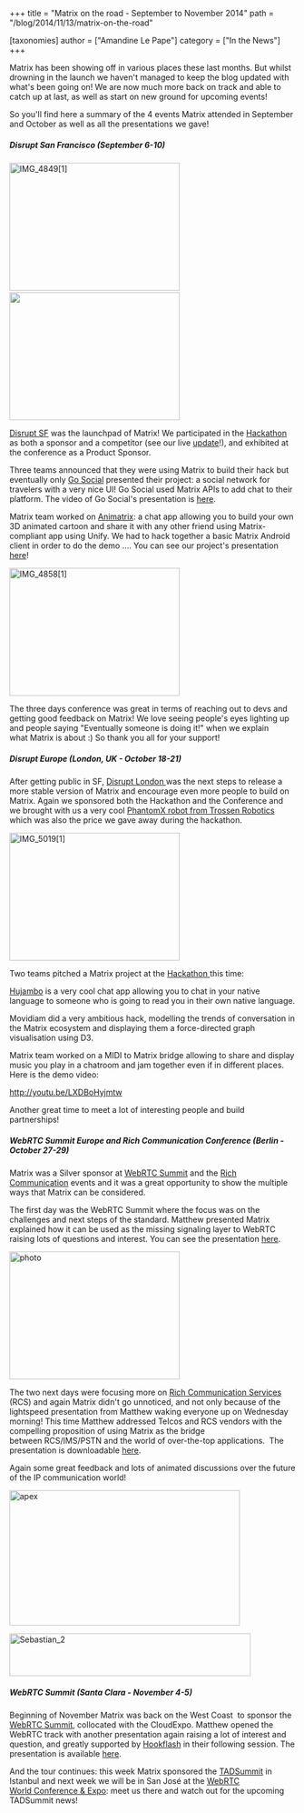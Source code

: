 +++
title = "Matrix on the road - September to November 2014"
path = "/blog/2014/11/13/matrix-on-the-road"

[taxonomies]
author = ["Amandine Le Pape"]
category = ["In the News"]
+++

Matrix has been showing off in various places these last months. But whilst drowning in the launch we haven't managed to keep the blog updated with what's been going on! We are now much more back on track and able to catch up at last, as well as start on new ground for upcoming events!

So you'll find here a summary of the 4 events Matrix attended in September and October as well as all the presentations we gave!

##### Disrupt San Francisco (September 6-10)

<a href="http://matrix.org/blog/wp-content/uploads/2014/09/6am.jpg"><img class="alignnone size-medium wp-image-191" src="http://matrix.org/blog/wp-content/uploads/2014/11/IMG_48491-300x225.jpg" alt="IMG_4849[1]" width="300" height="225" /></a> <a href="http://matrix.org/blog/wp-content/uploads/2014/09/6am.jpg"><img class="alignnone wp-image-138 size-medium" src="http://matrix.org/blog/wp-content/uploads/2014/09/6am-300x225.jpg" alt="" width="300" height="225" /></a>

<a href="http://techcrunch.com/events/disrupt-sf-2014/event-home/">Disrupt SF</a> was the launchpad of Matrix! We participated in the <a href="http://techcrunch.com/events/disrupt-sf-hackathon-2014/">Hackathon </a>as both a sponsor and a competitor (see our live <a title="Techcrunch Update!" href="http://matrix.org/blog/2014/09/09/techcrunch-update/">update</a>!), and exhibited at the conference as a Product Sponsor.

Three teams announced that they were using Matrix to build their hack but eventually only <a href="http://challengepost.com/software/go-social">Go Social</a> presented their project: a social network for travelers with a very nice UI! Go Social used Matrix APIs to add chat to their platform. The video of Go Social's presentation is <a href="http://techcrunch.com/video/go-social-presents-disrupt-sf-2014-hackathon/518404022/">here</a>.

Matrix team worked on <a href="http://challengepost.com/software/animatrix">Animatrix</a>: a chat app allowing you to build your own 3D animated cartoon and share it with any other friend using Matrix-compliant app using Unify. We had to hack together a basic Matrix Android client in order to do the demo .... You can see our project's presentation <a href="http://techcrunch.com/video/animatrix-presents-disrupt-sf-2014-hackathon/518404216/">here</a>!

<a href="http://matrix.org/blog/wp-content/uploads/2014/11/IMG_48581.jpg"><img class="size-medium wp-image-195 aligncenter" src="http://matrix.org/blog/wp-content/uploads/2014/11/IMG_48581-300x225.jpg" alt="IMG_4858[1]" width="300" height="225" /></a>

The three days conference was great in terms of reaching out to devs and getting good feedback on Matrix! We love seeing people's eyes lighting up and people saying "Eventually someone is doing it!" when we explain what Matrix is about :) So thank you all for your support!

##### Disrupt Europe (London, UK - October 18-21)

After getting public in SF, <a href="http://techcrunch.com/events/disrupt-eu/event-home/">Disrupt London </a>was the next steps to release a more stable version of Matrix and encourage even more people to build on Matrix. Again we sponsored both the Hackathon and the Conference and we brought with us a very cool <a href="http://www.trossenrobotics.com/phantomx-ax-hexapod.aspx" target="_blank">PhantomX robot from Trossen Robotics</a> which was also the price we gave away during the hackathon.

<a href="http://matrix.org/blog/wp-content/uploads/2014/11/IMG_50191.jpg"><img class="size-medium wp-image-193 aligncenter" src="http://matrix.org/blog/wp-content/uploads/2014/11/IMG_50191-300x225.jpg" alt="IMG_5019[1]" width="300" height="225" /></a>

Two teams pitched a Matrix project at the <a href="http://techcrunch.com/events/disrupt-europe-hackathon-2014-london/">Hackathon </a>this time:

<a href="http://hujambo.co">Hujambo</a> is a very cool chat app allowing you to chat in your native language to someone who is going to read you in their own native language.

Movidiam did a very ambitious hack, modelling the trends of conversation in the Matrix ecosystem and displaying them a force-directed graph visualisation using D3.

Matrix team worked on a MIDI to Matrix bridge allowing to share and display music you play in a chatroom and jam together even if in different places. Here is the demo video:

http://youtu.be/LXDBoHyjmtw

Another great time to meet a lot of interesting people and build partnerships!

##### WebRTC Summit Europe and Rich Communication Conference (Berlin - October 27-29)

Matrix was a Silver sponsor at <a href="http://rich-communication.com/webrtc-summit-europe/">WebRTC Summit</a> and the <a href="http://rich-communication.com/">Rich Communication</a> events and it was a great opportunity to show the multiple ways that Matrix can be considered.

The first day was the WebRTC Summit where the focus was on the challenges and next steps of the standard. Matthew presented Matrix explained how it can be used as the missing signaling layer to WebRTC raising lots of questions and interest. You can see the presentation <a title="Matrix, the missing link to WebRTC" href="http://matrix.org/blog/wp-content/uploads/2014/11/2014-11-03-Matrix_Missing-Link_IOT.pdf">here</a>.

<a href="http://matrix.org/blog/wp-content/uploads/2014/11/photo.jpg"><img class="size-medium wp-image-201 aligncenter" src="http://matrix.org/blog/wp-content/uploads/2014/11/photo-300x225.jpg" alt="photo" width="300" height="225" /></a>

The two next days were focusing more on <a href="http://www.gsma.com/network2020/rcs/" target="_blank">Rich Communication Services </a>(RCS) and again Matrix didn't go unnoticed, and not only because of the lightspeed presentation from Matthew waking everyone up on Wednesday morning! This time Matthew addressed Telcos and RCS vendors with the compelling proposition of using Matrix as the bridge between RCS/IMS/PSTN and the world of over-the-top applications.  The presentation is downloadable <a href="http://matrix.org/blog/wp-content/uploads/2014/11/2014-10-29-OTT-Federation-Strategies.pdf">here</a>.

Again some great feedback and lots of animated discussions over the future of the IP communication world!

<a href="http://matrix.org/blog/wp-content/uploads/2014/11/apex.png"><img class="wp-image-202 aligncenter" src="http://matrix.org/blog/wp-content/uploads/2014/11/apex-300x176.png" alt="apex" width="406" height="238" /></a>

<a href="http://matrix.org/blog/wp-content/uploads/2014/11/Sebastian_2.png"><img class="wp-image-203 aligncenter" src="http://matrix.org/blog/wp-content/uploads/2014/11/Sebastian_2-300x53.png" alt="Sebastian_2" width="425" height="75" /></a>

##### WebRTC Summit (Santa Clara - November 4-5)

Beginning of November Matrix was back on the West Coast  to sponsor the <a href="http://webrtcsummit.net/">WebRTC Summit</a>, collocated with the CloudExpo. Matthew opened the WebRTC track with another presentation again raising a lot of interest and question, and greatly supported by <a href="http://hookflash.com" target="_blank">Hookflash</a> in their following session. The presentation is available <a title="Matrix, the missing link to WebRTC" href="http://matrix.org/blog/wp-content/uploads/2014/11/2014-11-03-Matrix_Missing-Link_IOT.pdf">here</a>.

And the tour continues: this week Matrix sponsored the <a href="http://tadsummit.com/2014/">TADSummit</a> in Istanbul and next week we will be in San José at the <a href="http://www.webrtcworld.com/conference/west/">WebRTC World Conference & Expo</a>: meet us there and watch out for the upcoming TADSummit news!
